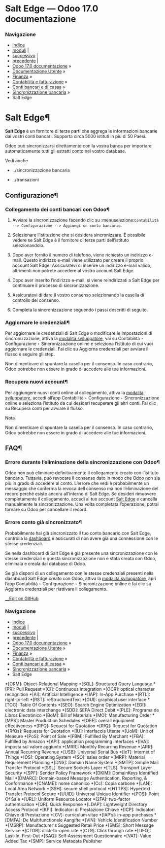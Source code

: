 # Salt Edge — Odoo 17.0 documentazione

### Navigazione

  * [indice](../../../../../genindex.html "Indice generale")
  * [moduli](../../../../../py-modindex.html "Indice del modulo Python") |
  * [successivo](ponto.html "Ponto") |
  * [precedente](../bank_synchronization.html "Sincronizzazione bancaria") |
  * [Odoo 17.0 documentazione](../../../../../index-2.html) »
  * [Documentazione Utente](../../../../../applications.html) »
  * [Finanza](../../../../finance.html) »
  * [Contabilità e fatturazione](../../../accounting.html) »
  * [Conti bancari e di cassa](../../bank.html) »
  * [Sincronizzazione bancaria](../bank_synchronization.html) »
  * Salt Edge



# Salt Edge¶

**Salt Edge** è un fornitore di terze parti che aggrega le informazioni bancarie dai vostri conti bancari. Supporta circa 5000 istituti in più di 50 Paesi.

Odoo può sincronizzarsi direttamente con la vostra banca per importare automaticamente tutti gli estratti conto nel vostro database.

Vedi anche

  * ../sincronizzazione bancaria

  * ../transazioni




## Configurazione¶

### Collegamento dei conti bancari con Odoo¶

  1. Avviare la sincronizzazione facendo clic su :menuselezione:`Contabilità --> Configurazione --> Aggiungi un conto bancario`.

  2. Selezionare l’istituzione che si desidera sincronizzare. È possibile vedere se Salt Edge è il fornitore di terze parti dell’istituto selezionandolo.

  3. Dopo aver fornito il numero di telefono, viene richiesto un indirizzo e-mail. Questo indirizzo e-mail viene utilizzato per creare il proprio account Salt Edge. Assicuratevi di inserire un indirizzo e-mail valido, altrimenti non potrete accedere al vostro account Salt Edge.

  4. Dopo aver inserito l’indirizzo e-mail, si viene reindirizzati a Salt Edge per continuare il processo di sincronizzazione.

  5. Assicuratevi di dare il vostro consenso selezionando la casella di controllo del consenso.

  6. Completa la sincronizzazione seguendo i passi descritti di seguito.




### Aggiornare le credenziali¶

Per aggiornare le credenziali di Salt Edge o modificare le impostazioni di sincronizzazione, attiva la [modalità sviluppatore](../../../../general/developer_mode.html#developer-mode), vai su Contabilità ‣ Configurazione ‣ Sincronizzazione online e seleziona l’istituto di cui vuoi aggiornare le credenziali. Fai clic su Aggiorna credenziali per avviare il flusso e seguire gli step.

Non dimenticare di spuntare la casella per il consenso. In caso contrario, Odoo potrebbe non essere in grado di accedere alle tue informazioni.

### Recupera nuovi account¶

Per aggiungere nuovi conti online al collegamento, attiva la [modalità sviluppatore](../../../../general/developer_mode.html#developer-mode), accedi all’app Contabilità ‣ Configurazione ‣ Sincronizzazione online e seleziona l’istituto da cui desideri recuperare gli altri conti. Fai clic su Recupera conti per avviare il flusso.

Nota

Non dimenticare di spuntare la casella per il consenso. In caso contrario, Odoo potrebbe non essere in grado di accedere alle tue informazioni.

## FAQ¶

### Errore durante l’eliminazione della sincronizzazione con Odoo¶

Odoo non può eliminare definitivamente il collegamento creato con l’istituto bancario. Tuttavia, può revocare il consenso dato in modo che Odoo non sia più in grado di accedere al conto. L’errore che vedi è probabilmente un messaggio che conferma la revoca dell consenso ma non l’eliminazione del record perché esiste ancora all’interno di Salt Edge. Se desideri rimuovere completamente il collegamento, accedi al tuo account [Salt Edge](https://www.saltedge.com/dashboard) e cancella manualmente la sincronizzazione. Una volta completata l’operazione, potrai tornare su Odoo per cancellare il record.

### Errore conto già sincronizzato¶

Probabilmente hai già sincronizzato il tuo conto bancario con Salt Edge, controlla la [dashboard](https://www.saltedge.com/dashboard) e assicurati di non avere già una connessione con le stesse credenziali.

Se nella dashboard di Salt Edge è già presente una sincronizzazione con le stesse credenziali e questa sincronizzazione non è stata creata con Odoo, eliminala e creala dal database di Odoo.

Se già disponi di un collegamento con le stesse credenziali presenti nella dashboard Salt Edge creato con Odoo, attiva la [modalità sviluppatore](../../../../general/developer_mode.html#developer-mode), apri l’app Contabilità ‣ Configurazione ‣ Sincronizzazione online e fai clic su Aggiorna credenziali per riattivare il collegamento.

[ __Edit on GitHub](https://github.com/odoo/documentation/edit/17.0/content/applications/finance/accounting/bank/bank_synchronization/saltedge.rst)

### Navigazione

  * [indice](../../../../../genindex.html "Indice generale")
  * [moduli](../../../../../py-modindex.html "Indice del modulo Python") |
  * [successivo](ponto.html "Ponto") |
  * [precedente](../bank_synchronization.html "Sincronizzazione bancaria") |
  * [Odoo 17.0 documentazione](../../../../../index-2.html) »
  * [Documentazione Utente](../../../../../applications.html) »
  * [Finanza](../../../../finance.html) »
  * [Contabilità e fatturazione](../../../accounting.html) »
  * [Conti bancari e di cassa](../../bank.html) »
  * [Sincronizzazione bancaria](../bank_synchronization.html) »
  * Salt Edge


  *[ORM]: Object-Relational Mapping
  *[SQL]: Structured Query Language
  *[PR]: Pull Request
  *[CI]: Continuous integration
  *[OCR]: optical character recognition
  *[AI]: Artificial Intelligence
  *[IAP]: In-App Purchase
  *[RTL]: right-to-left
  *[RST]: reStructuredText
  *[GUI]: graphical user interface
  *[TOC]: Table Of Contents
  *[SEO]: Search Engine Optimization
  *[EDI]: electronic data interchange
  *[SDD]: SEPA Direct Debit
  *[PLE]: Programa de Libros Electrónico
  *[BoM]: Bill of Materials
  *[MO]: Manufacturing Order
  *[MPS]: Master Production Schedules
  *[OEE]: overall equipment effectiveness
  *[RFQ]: Request for Quotation
  *[RfQ]: Request for Quotation
  *[RfQs]: Requests for Quotation
  *[IU]: Interfaccia Utente
  *[UoM]: Unit of Measure
  *[PoS]: Point of Sale
  *[FBM]: Fulfilled By Merchant
  *[FBA]: Fulfilled by Amazon
  *[API]: application programming interfaces
  *[IVA]: imposta sul valore aggiunto
  *[MRR]: Monthly Recurring Revenue
  *[ARR]: Annual Recurring Revenue
  *[USB]: Universal Serial Bus
  *[IoT]: Internet of Things
  *[OS]: Operating System
  *[SO]: sales order
  *[MRP]: Material Requirement Planning
  *[DNS]: Domain Name System
  *[SMTP]: Simple Mail Transfer Protocol
  *[SSL]: Secure Sockets Layer
  *[TLS]: Transport Layer Security
  *[SPF]: Sender Policy Framework
  *[DKIM]: DomainKeys Identified Mail
  *[DMARC]: Domain-based Message Authentication, Reporting, & Conformance
  *[CNAME]: nome canonico
  *[Cc]: Copia carbone
  *[LAN]: Local Area Network
  *[SSH]: secure shell protocol
  *[HTTPS]: Hypertext Transfer Protocol Secure
  *[UUID]: Universal Unique Identifier
  *[POS]: Point Of Sale
  *[URL]: Uniform Resource Locator
  *[2FA]: two-factor authentication
  *[QR]: Quick Response
  *[LDAP]: Lightweight Directory Access Protocol
  *[KPI]: Indicatori di Prestazione Chiave
  *[ICP]: Indicatori Chiave di Prestazione
  *[CV]: curriculum vitae
  *[IAP’s]: in-app purchases
  *[DMFA]: De Multifunctionele Aangifte
  *[VIN]: Vehicle Identification Number
  *[MSRP]: Manufacturer's Suggested Retail Price
  *[SMS]: Short Message Service
  *[CTOR]: click-to-open rate
  *[CTR]: Click through rate
  *[LIFO]: Last-In, First-Out
  *[SAQ]: Self-Assessment Questionnaire
  *[VAT]: Value Added Tax
  *[SMP]: Service Metadata Publisher
